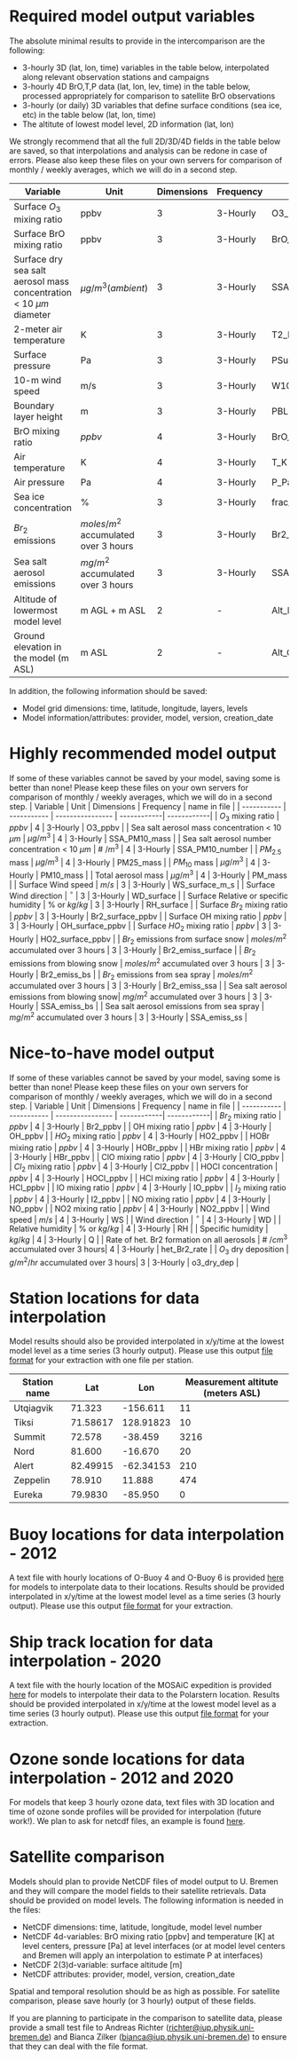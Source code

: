 # Required model output variables
The absolute minimal results to provide in the intercomparison are the following:
- 3-hourly 3D (lat, lon, time) variables in the table below, interpolated along relevant observation stations and campaigns
- 3-hourly 4D BrO,T,P data (lat, lon, lev, time) in the table below, processed appropriately for comparison to satellite BrO observations
- 3-hourly (or daily) 3D variables that define surface conditions (sea ice, etc) in the table below (lat, lon, time)
- The altitute of lowest model level, 2D information (lat, lon) 

We strongly recommend that all the full 2D/3D/4D fields in the table below are saved, so that interpolations and analysis can be redone in case of errors.  Please also keep these files on your own servers for comparison of monthly / weekly averages, which we will do in a second step.

| Variable      | Unit | Dimensions | Frequency | name in file |
| ----------- | ----------- | ---------------- | ------------| ------------|
| Surface $O_3$ mixing ratio | ppbv | 3 | 3-Hourly | O3_surface_ppbv |
| Surface BrO mixing ratio | ppbv | 3 | 3-Hourly | BrO_surface_ppbv |
| Surface dry sea salt aerosol mass concentration < 10 ${\mu}m$ diameter | $\mu g/m^{3} (ambient)$ | 3 | 3-Hourly | SSA_surface_PM10_mass |
| 2-meter air temperature | K | 3 | 3-Hourly | T2_K |
| Surface pressure | Pa | 3 | 3-Hourly | PSurf_Pa |
| 10-m wind speed | m/s | 3 | 3-Hourly | W10_m_s |
| Boundary layer height | m | 3 | 3-Hourly | PBLH_m |
| BrO mixing ratio  | $ppbv$ | 4 | 3-Hourly | BrO_ppbv |
| Air temperature | K | 4 | 3-Hourly | T_K |
| Air pressure  | Pa | 4 | 3-Hourly | P_Pa |
| Sea ice concentration | \% | 3 | 3-Hourly | frac_sea_ice |
| $Br_2$ emissions| $moles/m^{2}$ accumulated over 3 hours | 3 | 3-Hourly | Br2_emiss_mol_m2 |
| Sea salt aerosol emissions| ${mg/m^{2}}$ accumulated over 3 hours | 3 | 3-Hourly | SSA_emiss_mg_m2 |
| Altitude of lowermost model level | m AGL + m ASL| 2 | - | Alt_lev0_m |
| Ground elevation in the model (m ASL)  | m ASL  | 2 | - | Alt_GL_m |


In addition, the following information should be saved:
- Model grid dimensions: time, latitude, longitude, layers, levels
- Model information/attributes: provider, model, version, creation_date

# Highly recommended model output
If some of these variables cannot be saved by your model, saving some is better than none! Please keep these files on your own servers for comparison of monthly / weekly averages, which we will do in a second step.
| Variable      | Unit | Dimensions | Frequency | name in file |
| ----------- | ----------- | ---------------- | ------------| ------------|
| $O_3$ mixing ratio | $ppbv$ | 4 | 3-Hourly | O3_ppbv |
| Sea salt aerosol mass concentration < 10 ${\mu}m$ | $\mu g/m^{3}$ | 4 | 3-Hourly | SSA_PM10_mass |
| Sea salt aerosol number concentration < 10 ${\mu}m$ | \# $/m^{3}$ | 4 | 3-Hourly | SSA_PM10_number |
| $PM_{2.5}$ mass  | ${\mu}g/m^{3}$ | 4 | 3-Hourly | PM25_mass |
| $PM_{10}$  mass | ${\mu}g/m^{3}$ | 4 | 3-Hourly | PM10_mass |
| Total aerosol mass | ${\mu}g/m^{3}$ | 4 | 3-Hourly | PM_mass |
| Surface Wind speed | $m/s$ | 3 | 3-Hourly | WS_surface_m_s |
| Surface Wind direction | $^\circ$ | 3 | 3-Hourly | WD_surface |
| Surface Relative or specific humidity | \% or $kg/kg$ | 3 | 3-Hourly | RH_surface |
| Surface $Br_2$ mixing ratio | $ppbv$ | 3 | 3-Hourly | Br2_surface_ppbv |
| Surface OH mixing ratio | $ppbv$ | 3 | 3-Hourly | OH_surface_ppbv |
| Surface $HO_2$ mixing ratio | $ppbv$ | 3 | 3-Hourly | HO2_surface_ppbv |
| $Br_2$ emissions from surface snow | $moles/m^{2}$ accumulated over 3 hours | 3 | 3-Hourly | Br2_emiss_surface |
| $Br_2$ emissions from blowing snow | $moles/m^{2}$ accumulated over 3 hours | 3 | 3-Hourly | Br2_emiss_bs |
| $Br_2$ emissions from sea spray | $moles/m^{2}$ accumulated over 3 hours | 3 | 3-Hourly | Br2_emiss_ssa |
| Sea salt aerosol emissions from blowing snow| $mg/m^{2}$ accumulated over 3 hours | 3 | 3-Hourly | SSA_emiss_bs |
| Sea salt aerosol emissions from sea spray | $mg/m^{2}$ accumulated over 3 hours | 3 | 3-Hourly | SSA_emiss_ss |

# Nice-to-have model output
If some of these variables cannot be saved by your model, saving some is better than none! Please keep these files on your own servers for comparison of monthly / weekly averages, which we will do in a second step.
| Variable      | Unit | Dimensions | Frequency | name in file |
| ----------- | ----------- | ---------------- | ------------| ------------|
| $Br_2$ mixing ratio | $ppbv$ | 4 | 3-Hourly | Br2_ppbv |
| OH mixing ratio | $ppbv$ | 4 | 3-Hourly | OH_ppbv |
| $HO_2$ mixing ratio | $ppbv$ | 4 | 3-Hourly | HO2_ppbv |
| HOBr mixing ratio | $ppbv$ | 4 | 3-Hourly | HOBr_ppbv |
| HBr mixing ratio | $ppbv$ | 4 | 3-Hourly | HBr_ppbv |
| ClO mixing ratio | $ppbv$ | 4 | 3-Hourly | ClO_ppbv |
| $Cl_2$ mixing ratio | $ppbv$ | 4 | 3-Hourly | Cl2_ppbv |
| HOCl concentration | $ppbv$ | 4 | 3-Hourly | HOCl_ppbv |
| HCl mixing ratio | $ppbv$ | 4 | 3-Hourly | HCl_ppbv |
| IO mixing ratio | $ppbv$ | 4 | 3-Hourly | IO_ppbv |
| $I_2$ mixing ratio | $ppbv$ | 4 | 3-Hourly | I2_ppbv |
| NO mixing ratio | $ppbv$ | 4 | 3-Hourly | NO_ppbv |
| NO2 mixing ratio | $ppbv$ | 4 | 3-Hourly | NO2_ppbv |
| Wind speed | $m/s$ | 4 | 3-Hourly | WS |
| Wind direction | $^\circ$ | 4 | 3-Hourly | WD |
| Relative humidity | \% or $kg/kg$ | 4 | 3-Hourly | RH |
| Specific humidity | $kg/kg$ | 4 | 3-Hourly | Q |
| Rate of het. Br2 formation on all aerosols | \# $/cm^{3}$ accumulated over 3 hours| 4 | 3-Hourly | het_Br2_rate |
| $O_3$ dry deposition | $g/m^{2}/hr$ accumulated over 3 hours| 3 | 3-Hourly | o3_dry_dep |


# Station locations for data interpolation
Model results should also be provided  interpolated in x/y/time at the lowest model level as a time series (3 hourly output). Please use this output [file format](example_surface_output_txt_file.txt) for your extraction with one file per station.

| Station name      | Lat | Lon | Measurement altitute (meters ASL) |
| ----------- | ----------- | ---------------- | ---------  |
|Utqiagvik    | 71.323 |  -156.611 | 11 |
|Tiksi  | 71.58617 | 128.91823 | 10 |
|Summit | 72.578 | -38.459 | 3216 |
|Nord  | 81.600 | -16.670 | 20 |
|Alert | 82.49915 | -62.34153 | 210 |
|Zeppelin | 78.910  | 11.888 | 474 |
|Eureka | 79.9830 | -85.950 | 0 |

# Buoy locations for data interpolation - 2012
A text file with hourly locations of O-Buoy 4 and O-Buoy 6 is provided [here](O-buoys_track_B4_B6_Spring2012.txt) for models to interpolate data to their locations.  Results should be provided interpolated in x/y/time at the lowest model level as a time series (3 hourly output).  Please use this output [file format](example_surface_output_txt_file.txt) for your extraction.

# Ship track location for data interpolation - 2020 
A text file with the hourly location of the MOSAiC expedition is provided [here](Shiptrack_Polarstern_MOSAiC_Spring2020.txt) for models to interpolate their data to the Polarstern location. Results should be provided interpolated in x/y/time at the lowest model level as a time series (3 hourly output). Please use this output [file format](example_surface_output_txt_file.txt) for your extraction.

# Ozone sonde locations for data interpolation - 2012 and 2020
For models that keep 3 hourly ozone data, text files with 3D location and time of ozone sonde profiles will be provided for interpolation (future work!).  We plan to ask for netcdf files, an example is found [here](example_vertical_profile_output.nc).

# Satellite comparison
Models should plan to provide NetCDF files of model output to U. Bremen and they will compare the model fields to their satellite retrievals. Data should be provided on model levels. The following information is needed in the files:
 
- NetCDF dimensions: time, latitude, longitude, model level number
- NetCDF 4d-variables: BrO mixing ratio [ppbv] and temperature [K] at level centers, pressure [Pa] at level interfaces (or at model level centers and Bremen will apply an interpolation to estimate P at interfaces)
- NetCDF 2(3)d-variable: surface altitude [m]
- NetCDF attributes: provider, model, version, creation_date

Spatial and temporal resolution should be as high as possible. For satellite comparison, please save hourly (or 3 hourly) output of these fields.

If you are planning to participate in the comparison to satellite data, please provide a small test file to Andreas Richter (richter@iup.physik.uni-bremen.de) and Bianca Zilker (bianca@iup.physik.uni-bremen.de) to ensure that they can deal with the file format.
